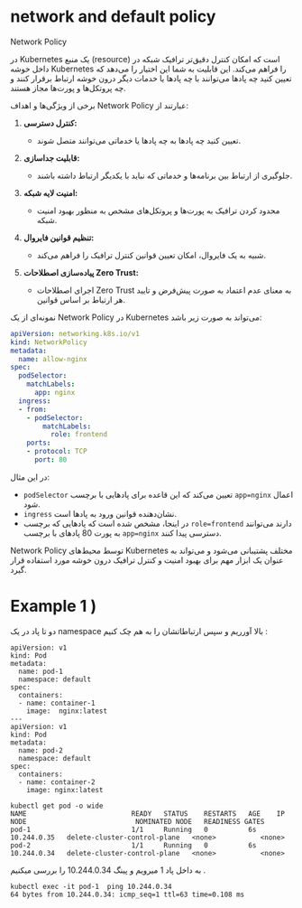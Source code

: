 # network and default policy

Network Policy

در Kubernetes یک منبع (resource) است که امکان کنترل دقیق‌تر ترافیک شبکه در داخل خوشه Kubernetes را فراهم می‌کند. این قابلیت به شما این اختیار را می‌دهد که تعیین کنید چه پادها می‌توانند با چه پادها یا خدمات دیگر درون خوشه ارتباط برقرار کنند و چه پروتکل‌ها و پورت‌ها مجاز هستند.

برخی از ویژگی‌ها و اهداف Network Policy عبارتند از:

1. **کنترل دسترسی:**
   - تعیین کنید چه پادها به چه پادها یا خدماتی می‌توانند متصل شوند.

2. **قابلیت جداسازی:**
   - جلوگیری از ارتباط بین برنامه‌ها و خدماتی که نباید با یکدیگر ارتباط داشته باشند.

3. **امنیت لایه شبکه:**
   - محدود کردن ترافیک به پورت‌ها و پروتکل‌های مشخص به منظور بهبود امنیت شبکه.

4. **تنظیم قوانین فایروال:**
   - شبیه به یک فایروال، امکان تعیین قوانین کنترل ترافیک را فراهم می‌کند.

5. **پیاده‌سازی اصطلاحات Zero Trust:**
   - اجرای اصطلاحات Zero Trust به معنای عدم اعتماد به صورت پیش‌فرض و تایید هر ارتباط بر اساس قوانین.

نمونه‌ای از یک Network Policy در Kubernetes می‌تواند به صورت زیر باشد:

```yaml
apiVersion: networking.k8s.io/v1
kind: NetworkPolicy
metadata:
  name: allow-nginx
spec:
  podSelector:
    matchLabels:
      app: nginx
  ingress:
  - from:
    - podSelector:
        matchLabels:
          role: frontend
    ports:
    - protocol: TCP
      port: 80
```

در این مثال:

- `podSelector` تعیین می‌کند که این قاعده برای پادهایی با برچسب `app=nginx` اعمال شود.
- `ingress` نشان‌دهنده قوانین ورود به پادها است.
- در اینجا، مشخص شده است که پادهایی که برچسب `role=frontend` دارند می‌توانند به پورت 80 پادهای با برچسب `app=nginx` دسترسی پیدا کنند.

Network Policy توسط محیط‌های Kubernetes مختلف پشتیبانی می‌شود و می‌تواند به عنوان یک ابزار مهم برای بهبود امنیت و کنترل ترافیک درون خوشه مورد استفاده قرار گیرد.


# Example 1 )
دو تا پاد در یک namespace بالا آورریم و سپس ارتباطاتشان را به هم چک کنیم :

```
apiVersion: v1
kind: Pod
metadata:
  name: pod-1
  namespace: default
spec:
  containers:
  - name: container-1
    image:  nginx:latest
---
apiVersion: v1
kind: Pod
metadata:
  name: pod-2
  namespace: default
spec:
  containers:
  - name: container-2
    image: nginx:latest
```

```
kubectl get pod -o wide
NAME                          READY   STATUS    RESTARTS   AGE    IP            NODE                           NOMINATED NODE   READINESS GATES
pod-1                         1/1     Running   0          6s     10.244.0.35   delete-cluster-control-plane   <none>           <none>
pod-2                         1/1     Running   0          6s     10.244.0.34   delete-cluster-control-plane   <none>           <none>
```

به داخل پاد 1 میرویم و پینگ   10.244.0.34 را بررسی میکنیم .

```
kubectl exec -it pod-1  ping 10.244.0.34
64 bytes from 10.244.0.34: icmp_seq=1 ttl=63 time=0.108 ms
```

